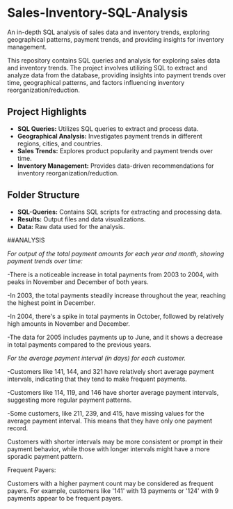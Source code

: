 # Sales-Inventory-SQL-Analysis
An in-depth SQL analysis of sales data and inventory trends, exploring geographical patterns, payment trends, and providing insights for inventory management.

This repository contains SQL queries and analysis for exploring sales data and inventory trends. The project involves utilizing SQL to extract and analyze data from the database, providing insights into payment trends over time, geographical patterns, and factors influencing inventory reorganization/reduction.

## Project Highlights

- **SQL Queries:** Utilizes SQL queries to extract and process data.
- **Geographical Analysis:** Investigates payment trends in different regions, cities, and countries.
- **Sales Trends:** Explores product popularity and payment trends over time.
- **Inventory Management:** Provides data-driven recommendations for inventory reorganization/reduction.

## Folder Structure

- **SQL-Queries:** Contains SQL scripts for extracting and processing data.
- **Results:** Output files and data visualizations.
- **Data:** Raw data used for the analysis.


##ANALYSIS

*For output of the total payment amounts for each year and month, showing payment trends over time:*

-There is a noticeable increase in total payments from 2003 to 2004, with peaks in November and December of both years.

-In 2003, the total payments steadily increase throughout the year, reaching the highest point in December.

-In 2004, there's a spike in total payments in October, followed by relatively high amounts in November and December.

-The data for 2005 includes payments up to June, and it shows a decrease in total payments compared to the previous years.



*For the average payment interval (in days) for each customer.* 

-Customers like 141, 144, and 321 have relatively short average payment intervals, indicating that they tend to make frequent payments.

-Customers like 114, 119, and 146 have shorter average payment intervals, suggesting more regular payment patterns.

-Some customers, like 211, 239, and 415, have missing values for the average payment interval. This means that they have only one payment record.

 Customers with shorter intervals may be more consistent or prompt in their payment behavior, while those with longer intervals might have a more sporadic payment pattern.

 Frequent Payers:

Customers with a higher payment count may be considered as frequent payers. For example, customers like '141' with 13 payments or '124' with 9 payments appear to be frequent payers.
